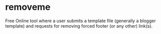 # removeme
Free Online tool where a user submits a template file (generally a blogger template) and requests for removing forced footer (or any other) link(s).
